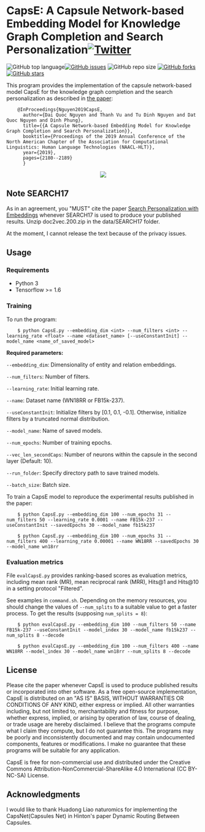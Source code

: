 # CapsE: A Capsule Network-based Embedding Model for Knowledge Graph Completion and Search Personalization<a href="https://twitter.com/intent/tweet?text=Wow:&url=https%3A%2F%2Fgithub.com%2Fdaiquocnguyen%2FConvKB%2Fblob%2Fmaster%2FREADME.md"><img alt="Twitter" src="https://img.shields.io/twitter/url?style=social&url=https%3A%2F%2Ftwitter.com%2Fdaiquocng"></a>

<img alt="GitHub top language" src="https://img.shields.io/github/languages/top/daiquocnguyen/ConvKB"><a href="https://github.com/daiquocnguyen/ConvKB/issues"><img alt="GitHub issues" src="https://img.shields.io/github/issues/daiquocnguyen/ConvKB"></a>
<img alt="GitHub repo size" src="https://img.shields.io/github/repo-size/daiquocnguyen/ConvKB">
<a href="https://github.com/daiquocnguyen/ConvKB/network"><img alt="GitHub forks" src="https://img.shields.io/github/forks/daiquocnguyen/ConvKB"></a>
<a href="https://github.com/daiquocnguyen/ConvKB/stargazers"><img alt="GitHub stars" src="https://img.shields.io/github/stars/daiquocnguyen/ConvKB"></a>

This program provides the implementation of the capsule network-based model CapsE for the knowledge graph completion and the search personalization as described in [the paper](https://www.aclweb.org/anthology/N19-1226):

        @InProceedings{Nguyen2019CapsE,
          author={Dai Quoc Nguyen and Thanh Vu and Tu Dinh Nguyen and Dat Quoc Nguyen and Dinh Phung},
          title={{A Capsule Network-based Embedding Model for Knowledge Graph Completion and Search Personalization}},
          booktitle={Proceedings of the 2019 Annual Conference of the North American Chapter of the Association for Computational Linguistics: Human Language Technologies (NAACL-HLT)},
          year={2019},
          pages={2180--2189}
          }

<p align="center"> 
<img src="https://github.com/daiquocnguyen/CapsE/blob/master/CapsE.png">
</p>

## Note SEARCH17

As in an agreement, you "MUST" cite the paper [Search Personalization with Embeddings](https://arxiv.org/abs/1612.03597) whenever SEARCH17 is used to produce your published results. Unzip doc2vec.200.zip in the data/SEARCH17 folder. 

At the moment, I cannot release the text because of the privacy issues.

## Usage

### Requirements
- Python 3
- Tensorflow >= 1.6

### Training
To run the program:

        $ python CapsE.py --embedding_dim <int> --num_filters <int> --learning_rate <float> --name <dataset_name> [--useConstantInit] --model_name <name_of_saved_model>

**Required parameters:** 

`--embedding_dim`: Dimensionality of entity and relation embeddings.  

`--num_filters`: Number of filters.

`--learning_rate`: Initial learning rate.

`--name`: Dataset name (WN18RR or FB15k-237).

`--useConstantInit`: Initialize filters by [0.1, 0.1, -0.1]. Otherwise, initialize filters by a truncated normal distribution.

`--model_name`: Name of saved models.

`--num_epochs`: Number of training epochs.

`--vec_len_secondCaps`: Number of neurons within the capsule in the second layer (Default: 10).

`--run_folder`: Specify directory path to save trained models.

`--batch_size`: Batch size.

To train a CapsE model to reproduce the experimental results published in the paper:      
                
        $ python CapsE.py --embedding_dim 100 --num_epochs 31 --num_filters 50 --learning_rate 0.0001 --name FB15k-237 --useConstantInit --savedEpochs 30 --model_name fb15k237
        
        $ python CapsE.py --embedding_dim 100 --num_epochs 31 --num_filters 400 --learning_rate 0.00001 --name WN18RR --savedEpochs 30 --model_name wn18rr
        
### Evaluation metrics

File `evalCapsE.py` provides ranking-based scores as evaluation metrics, including mean rank (MR), mean reciprocal rank (MRR), Hits@1 and Hits@10 in a setting protocol "Filtered".

See examples in `command.sh`. Depending on the memory resources, you should change the values of `--num_splits` to a suitable value to get a faster process. To get the results (supposing `num_splits = 8`):
        
        $ python evalCapsE.py --embedding_dim 100 --num_filters 50 --name FB15k-237 --useConstantInit --model_index 30 --model_name fb15k237 --num_splits 8 --decode
        
        $ python evalCapsE.py --embedding_dim 100 --num_filters 400 --name WN18RR --model_index 30 --model_name wn18rr --num_splits 8 --decode
         
## License

Please cite the paper whenever CapsE is used to produce published results or incorporated into other software. As a free open-source implementation, CapsE is distributed on an "AS IS" BASIS, WITHOUT WARRANTIES OR CONDITIONS OF ANY KIND, either express or implied. All other warranties including, but not limited to, merchantability and fitness for purpose, whether express, implied, or arising by operation of law, course of dealing, or trade usage are hereby disclaimed. I believe that the programs compute what I claim they compute, but I do not guarantee this. The programs may be poorly and inconsistently documented and may contain undocumented components, features or modifications. I make no guarantee that these programs will be suitable for any application.

CapsE is free for non-commercial use and distributed under the Creative Commons Attribution-NonCommercial-ShareAlike 4.0 International (CC BY-NC-SA) License. 

## Acknowledgments     

I would like to thank Huadong Liao naturomics for implementing the CapsNet(Capsules Net) in Hinton's paper Dynamic Routing Between Capsules.
